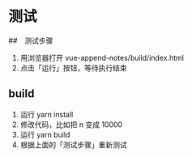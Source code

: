 # 测试

##　测试步骤

1. 用浏览器打开 vue-append-notes/build/index.html
2. 点击「运行」按钮，等待执行结束

## build 

1. 运行 yarn install
2. 修改代码，比如把 n 变成 10000
3. 运行 yarn build
4. 根据上面的「测试步骤」重新测试